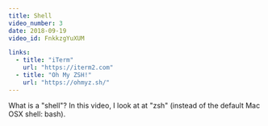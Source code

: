 ```yaml
---
title: Shell
video_number: 3
date: 2018-09-19
video_id: FnkkzgYuXUM

links:
  - title: "iTerm"
    url: "https://iterm2.com"
  - title: "Oh My ZSH!"
    url: "https://ohmyz.sh/"
---
```

What is a "shell"? In this video, I look at at "zsh" (instead of the default Mac OSX shell: bash).